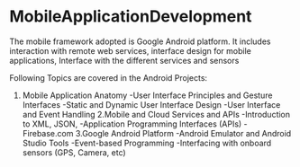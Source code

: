 # MobileApplicationDevelopment
The mobile framework adopted is Google Android platform. It includes interaction with remote web services, interface design for mobile applications, Interface with the different services and sensors

Following Topics are covered in the Android Projects:
1. Mobile Application Anatomy
    -User Interface Principles and Gesture Interfaces
    -Static and Dynamic User Interface Design
    -User Interface and Event Handling
2.Mobile and Cloud Services and APIs
    -Introduction to XML, JSON,
    -Application Programming Interfaces (APIs)
    -Firebase.com
3.Google Android Platform
    -Android Emulator and Android Studio Tools
    -Event-based Programming
    -Interfacing with onboard sensors (GPS, Camera, etc)
